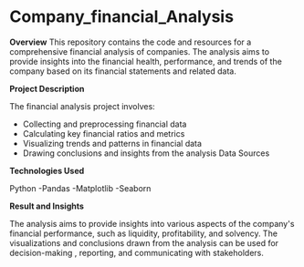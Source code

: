 # Company_financial_Analysis

**Overview**
This repository contains the code and resources for a comprehensive financial analysis of companies. The analysis aims to provide insights into the financial health, performance, and trends of the company based on its financial statements and related data.

**Project Description**

The financial analysis project involves:

- Collecting and preprocessing financial data
- Calculating key financial ratios and metrics
- Visualizing trends and patterns in financial data
- Drawing conclusions and insights from the analysis Data Sources

**Technologies Used**

Python -Pandas -Matplotlib -Seaborn

**Result and Insights**

The analysis aims to provide insights into various aspects of the company's financial performance, such as liquidity, profitability, and solvency. The visualizations and conclusions drawn from the analysis can be used for decision-making , reporting, and communicating with stakeholders.
